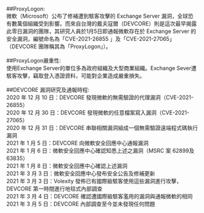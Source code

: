 ##ProxyLogon:<br>
微軟（Microsoft）公布了修補遭到駭客攻擊的 Exchange Server 漏洞，全球恐有數萬個組織受到影響。而來自台灣的戴夫寇爾（DEVCORE）則是這次最早揭露此零日漏洞的團隊，其研究人員於1月5日即通報微軟存在於 Exchange Server 的安全漏洞，編號命名為「CVE-2021-26855 」及「CVE-2021-27065」（DEVCORE 團隊稱其為「ProxyLogon」）。<br>
<br>
##ProxyLogon嚴重性:<br>
使用Exchange Server的單位多為政府組織及大型商業組織。Exchange Sever遭駭客攻擊，竊取登入憑證資料，可能對企業造成嚴重損失。<br>
<br>
##DEVCORE 漏洞研究及通報時程:<br>
2020 年 12 月 10 日：DEVCORE 發現微軟的無需驗證的代理漏洞（CVE-2021-26855）<br>
2020 年 12 月 30 日：DEVCORE 發現微軟的任意檔案寫入漏洞（CVE-2021-27065）<br>
2020 年 12 月 31 日：DEVCORE 串聯相關漏洞組成一個無需驗證遠端程式碼執行漏洞<br>
2021 年 1 月 5 日：DEVCORE 向微軟安全回應中心通報漏洞<br>
2021 年 1 月 6 日：微軟安全回應中心確認知悉上述之漏洞（MSRC 案 62899及 63835）<br>
2021 年 1 月 8 日：微軟安全回應中心確認上述漏洞<br>
2021 年 3 月 3 日：微軟安全回應中心發布安全公告及修補更新<br>
2021 年 3 月 3 日：Volexity 發佈已有國際級駭客使用這些漏洞進行攻擊，DEVCORE 第一時間進行地毯式內部調查<br>
2021 年 3 月 4 日：DEVCORE 確認遭國際級駭客濫用的漏洞與通報微軟的相同<br>
2021 年 3 月 5 日：DEVCORE 內部調查至今並未發現任何問題<br>
